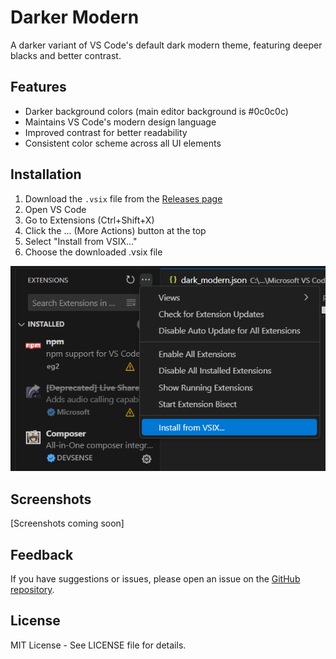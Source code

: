 # Darker Modern

A darker variant of VS Code's default dark modern theme, featuring deeper blacks and better contrast.

## Features

- Darker background colors (main editor background is #0c0c0c)
- Maintains VS Code's modern design language
- Improved contrast for better readability
- Consistent color scheme across all UI elements

## Installation

1. Download the `.vsix` file from the [Releases page](https://github.com/moistp1ckle/darker-modern-theme/releases)
2. Open VS Code
3. Go to Extensions (Ctrl+Shift+X)
4. Click the ... (More Actions) button at the top
5. Select "Install from VSIX..."
6. Choose the downloaded .vsix file
<p align="center">
  <img src="./images/Code_bvLIQYVU35.png" alt="Extension Install">
</p>

## Screenshots

[Screenshots coming soon]

## Feedback

If you have suggestions or issues, please open an issue on the [GitHub repository](https://github.com/moistp1ckle/darker-modern-theme).

## License

MIT License - See LICENSE file for details. 